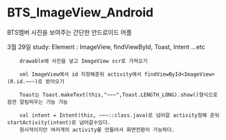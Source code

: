 # BTS_ImageView_Android
BTS멤버 사진을 보여주는 간단한 안드로이드 어플

3월 29일 study: Element : ImageView, findViewById, Toast, Intent ...etc

        drawable에 사진을 넣고 ImageView scr로 가져오기
        
        xml ImageView에서 id 지정해준뒤 activity에서 findViewById<ImageView>(R.id.~~~)로 받아오기
         
        Toast는 Toast.makeText(this,"~~~",Toast.LENGTH_LONG).show()형식으로 잠깐 알림띄우는 기능 가능
        
        val intent = Intent(this, ~~~::class.java)로 넘어갈 activity정해 준뒤 startActivity(intent)로 넘어갈수있다.
        원시적이지만 여러개의 activity를 만들어서 화면전환이 가능하다.
